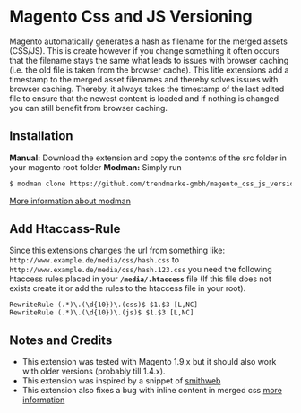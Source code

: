 # Magento Css and JS Versioning
Magento automatically generates a hash as filename for the merged assets (CSS/JS). This is create however if you change something it often occurs that the filename stays the same what leads to issues with browser caching (i.e. the old file is taken from the browser cache).
This litle extensions add a timestamp to the merged asset filenames and thereby solves issues with browser caching. Thereby, it always takes the timestamp of the last edited file to ensure that the newest content is loaded and if nothing is changed you can still benefit from browser caching.

## Installation
**Manual:** Download the extension and copy the contents of the src folder in your magento root folder
**Modman:** Simply run 
```bash 
$ modman clone https://github.com/trendmarke-gmbh/magento_css_js_versioning
```
[More information about modman](https://github.com/colinmollenhour/modman)

## Add Htaccass-Rule
Since this extensions changes the url from something like:
`http://www.example.de/media/css/hash.css` to `http://www.example.de/media/css/hash.123.css`
you need the following htaccess rules placed in your **`/media/.htaccess`** file (If this file does not exists create it or add the rules to the htaccess file in your root).
```
RewriteRule (.*)\.(\d{10})\.(css)$ $1.$3 [L,NC]
RewriteRule (.*)\.(\d{10})\.(js)$ $1.$3 [L,NC]
```

## Notes and Credits
* This extension was tested with Magento 1.9.x but it should also work with older versions (probably till 1.4.x).
* This extension was inspired by a snippet of [smithweb](https://gist.github.com/smithweb/4746695)
* This extension also fixes a bug with inline content in merged css [more information](https://github.com/just-better/magento1-css-merge-data-uri-fix)